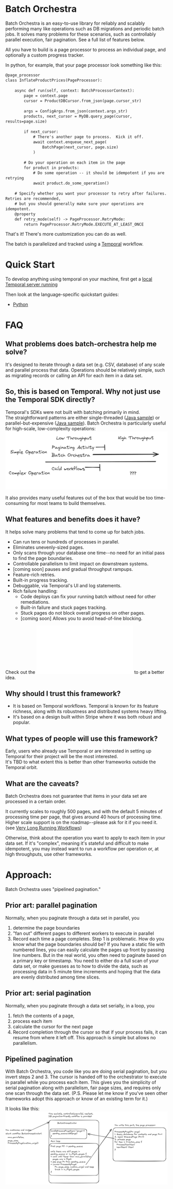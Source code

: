 # Batch Orchestra

Batch Orchestra is an easy-to-use library for reliably and scalably performing many like operations such as DB migrations and periodic batch jobs.
It solves many problems for these scenarios, such as controllably parallel execution, fair pagination.  See a full list of features below.

All you have to build is a page processor to process an individual page, and optionally a custom progress tracker.

In python, for example, that your page processor look something like this:

    @page_processor
    class InflateProductPrices(PageProcessor):

        async def run(self, context: BatchProcessorContext):
            page = context.page
            cursor = ProductDBCursor.from_json(page.cursor_str)

            args = ConfigArgs.from_json(context.args_str)
            products, next_cursor = MyDB.query_page(cursor, results=page.size)

            if next_cursor:
                # There's another page to process.  Kick it off.
                await context.enqueue_next_page(
                    BatchPage(next_cursor, page.size)
                )

            # Do your operation on each item in the page
            for product in products:
                # Do some operation -- it should be idempotent if you are retrying
                await product.do_some_operation()

        # Specify whether you want your processor to retry after failures.  Retries are recommended,
        # but you should generally make sure your operations are idempotent.
        @property
        def retry_mode(self) -> PageProcessor.RetryMode:
            return PageProcessor.RetryMode.EXECUTE_AT_LEAST_ONCE

That's it!  There's more customization you can do as well.

The batch is parallelized and tracked using a [Temporal](https://temporal.io) workflow.


# Quick Start

To develop anything using temporal on your machine, first get a [local Temporal server running](https://docs.temporal.io/application-development/foundations#run-a-development-cluster)

Then look at the language-specific quickstart guides:

* [Python](./python/README.md)

# FAQ
## What problems does batch-orchestra help me solve?
It's designed to iterate through a data set (e.g. CSV, database) of any scale and parallel process that data.
Operations should be relatively simple, such as migrating records or calling an API for each item in a data set.

## So, this is based on Temporal.  Why not just use the Temporal SDK directly?
Temporal's SDKs were not built with batching primarily in mind.  
The straightforward patterns are either single-threaded ([Java sample](https://github.com/search?q=repo%3Atemporalio%2Fsamples-java%20HeartbeatingActivityBatchWorkflowImpl&type=code)) or parallel-but-expensive ([Java sample](https://github.com/search?q=repo%3Atemporalio%2Fsamples-java%20IteratorBatchWorkflowImpl&type=code)).
Batch Orchestra is particularly useful for high-scale, low-complexity operations:
![Alt text](batch-orchestra-scale.png "Scale Diagram")

It also provides many useful features out of the box that would be too time-consuming for most teams to build themselves.

## What features and benefits does it have?
It helps solve many problems that tend to come up for batch jobs.
* Can run tens or hundreds of processes in parallel.
* Eliminates unevenly-sized pages.
* Only scans through your database one time--no need for an initial pass to find the page boundaries.
* Controllable parallelism to limit impact on downstream systems.
* [coming soon] pauses and gradual throughput rampups.
* Feature-rich retries.
* Built-in progress tracking.
* Debuggable, via Temporal's UI and log statements.
* Rich failure handling:
  * Code deploys can fix your running batch without need for other remediations.
  * Built-in failure and stuck pages tracking.
  * Stuck pages do not block overall progress on other pages.
  * [coming soon] Allows you to avoid head-of-line blocking.

Check out the ![samples](./python/samples/README.md) to get a better idea.

## Why should I trust this framework?
* It is based on Temporal workflows.  Temporal is known for its feature richness, along with its robustness and distributed systems heavy lifting.
* It's based on a design built within Stripe where it was both robust and popular.

## What types of people will use this framework?
Early, users who already use Temporal or are interested in setting up Temporal for their project will be the most interested.  
It's TBD to what extent this is better than other frameworks outside the Temporal orbit.

## What are the caveats?
Batch Orchestra does not guarantee that items in your data set are processed in a certain order.

It currently scales to roughly 500 pages, and with the default 5 minutes of processing time per page, that gives around 40 hours of processing time.  
Higher scale support is on the roadmap--please ask for it if you need it.  (see [Very Long Running Workflows](https://temporal.io/blog/very-long-running-workflows))

Otherwise, think about the operation you want to apply to each item in your data set.
If it's "complex", meaning it's stateful and difficult to make idempotent, you may instead want to run a workflow per operation or, at high throughputs, use other frameworks.

# Approach:
Batch Orchestra uses "pipelined pagination."

## Prior art: parallel pagination
Normally, when you paginate through a data set in parallel, you 
1. determine the page boundaries
2. "fan out" different pages to different workers to execute in parallel
3. Record each time a page completes.
Step 1 is problematic.  How do you know what the page boundaries should be?  If you have a static file with numbered lines, you can easily calculate the pages up front by passing line numbers.  But in the real world, you often need to paginate based on a primary key or timestamp.  You need to either do a full scan of your data set, or make guesses as to how to divide the data, such as processing data in 5 minute time increments and hoping that the data are evenly distributed among time slices.

## Prior art: serial pagination
Normally, when you paginate through a data set serially, in a loop, you 
1. fetch the contents of a page, 
2. process each item
3. calculate the cursor for the next page
4. Record completion through the cursor so that if your process fails, it can resume from where it left off.
This approach is simple but allows no parallelism.

## Pipelined pagination
With Batch Orchestra, you code like you are doing serial pagination, but you invert steps 2 and 3.  The cursor is handed off to the orchestrator to execute in parallel while you process each item.
This gives you the simplicity of serial pagination along with parallelism, fair page sizes, and requires only one scan through the data set.
(P.S. Please let me know if you've seen other frameworks adopt this approach or know of an existing term for it.)

It looks like this:
![Alt text](architecture_diagram.png "Architecture Diagram") 

